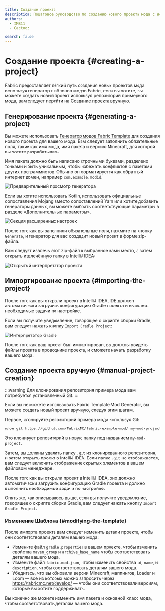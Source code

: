 ```yaml
---
title: Создание проекта
description: Пошаговое руководство по созданию нового проекта мода с использованием генератора шаблонов Fabric.
authors:
  - IMB11
  - Cactooz

search: false
---
```


# Создание проекта {#creating-a-project}

Fabric предоставляет лёгкий путь создания новых проектов мода используя генератор шаблонов модов Fabric, если вы хотите, вы можете создать новый проект используя репозиторий примерного мода, вам следует перейти на [Создание проекта вручную](#manual-project-creation).

## Генерирование проекта {#generating-a-project}

Вы можете использовать [Генератор модов Fabric Template](https://fabricmc.net/develop/template/) для создания нового проекта для вашего мода. Вам следует заполнить обязательные поля, такие как имя мода, имя пакета и версию Minecraft, для которой вы хотите разрабатывать.

Имя пакета должно быть написано строчными буквами, разделено точками и быть уникальным, чтобы избежать конфликтов с пакетами других программистов. Обычно он форматируется как обратный интернет домен, например `com.example.modid`.

![Предварительный просмотр генератора](/assets/develop/getting-started/template-generator.png)

Если вы хотите использовать Kotlin, использовать официальные сопоставления Mojang вместо сопоставлений Yarn или хотите добавить генераторы данных, вы можете выбрать соответствующие параметры в разделе «Дополнительные параметры».

![Секция расширенных настроек](/assets/develop/getting-started/template-generator-advanced.png)

После того как вы заполнили обязательные поля, нажмите на кнопку `Generate`, и генератор для вас создадит новый проект в форме zip-файла.

Вам следует извлечь этот zip-файл в выбранное вами место, а затем открыть извлечённую папку в IntelliJ IDEA:

![Открытый интерпретатор проекта](/assets/develop/getting-started/open-project.png)

## Импортирование проекта {#importing-the-project}

После того как вы открыли проект в IntelliJ IDEA, IDE должен автоматически загрузить конфигурацию Gradle проекта и выполнит необходимые задачи по настройке.

Если вы получите уведомление, говорящее о скрипте сборки Gradle, вам следует нажать кнопку `Import Gradle Project`:

![Интерпретатор Gradle](/assets/develop/getting-started/gradle-prompt.png)

После того как ваш проект был импортирован, вы должны увидеть файлы проекта в проводнике проекта, и сможете начать разработку вашего мода.

## Создание проекта вручную {#manual-project-creation}

:::warning
Для клонирования репозитория примера мода вам потребуется установленный [Git](https://git-scm.com/).
:::

Если вы не можете использовать Fabric Template Mod Generator, вы можете создать новый проект вручную, следуя этим шагам.

Первое, клонируйте репозиторий примера мода используя Git:

```sh
клон git https://github.com/FabricMC/fabric-example-mod/ my-mod-project
```

Это клонирует репозиторий в новую папку под названием `my-mod-project`.

Затем, вы должны удалить папку `.git` из клонированного репозитория, и затем открыть проект в IntelliJ IDEA. Если папка `.git` не отображается, вам следует включить отображение скрытых элементов в вашем файловом менеджере.

После того как вы открыли проект в IntelliJ IDEA, оно должно автоматически загрузить конфигурацию Gradle проекта и должно выполнить необходимые задачи по настройке.

Опять же, как описывалось выше, если вы получите уведомление, говорящее о скрипте сборки Gradle, вам следует нажать кнопку `Import Gradle Project`.

### Изменение Шаблона {#modifying-the-template}

После импорта проекта вам следует изменить детали проекта, чтобы они соответствовали деталям вашего мода:

- Измените файл `gradle.properties` в вашем проекте, чтобы изменить свойства `maven_group` и `archive_base_name` чтобы соответствовать деталям вашего мода.
- Измените файл `fabric.mod.json`, чтобы изменить свойства `id`, `name`, и `description`, чтобы соответствовать деталям вашего мода.
- Убедитесь, что вы обновили версии Minecraft, маппингов, Loader и Loom — все из которых можно запросить через <https://fabricmc.net/develop/> — чтобы они соответствовали версиям, которые вы хотите поддерживать.

Вы конечно же можете изменить имя пакета и основной класс мода, чтобы соответствовать деталям вашего мода.
